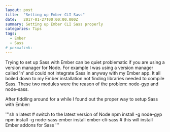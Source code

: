 ```yaml
---
layout: post
title:  "Setting up Ember CLI Sass"
date:   2017-01-27T00:00:00.000Z
summary: Setting up Ember CLI Sass properly
categories: Tips
tags:
  - Ember
  - Sass
# permalink:
---
```


Trying to set up Sass with Ember can be quiet problematic if you are using a version manager for Node. For example I was using a version manager called 'n' and could not integrate Sass in anyway with my Ember app. It all boiled down to my Ember installation not finding libraries needed to compile Sass. These two modules were the reason of the problem: node-gyp and node-sass.

After fiddling around for a while I found out the proper way to setup Sass with Ember:

'''sh
n latest						# switch to the latest version of Node
npm install -g node-gyp
npm install -g node-sass
ember install ember-cli-sass	# this will install Ember addons for Sass
'''
